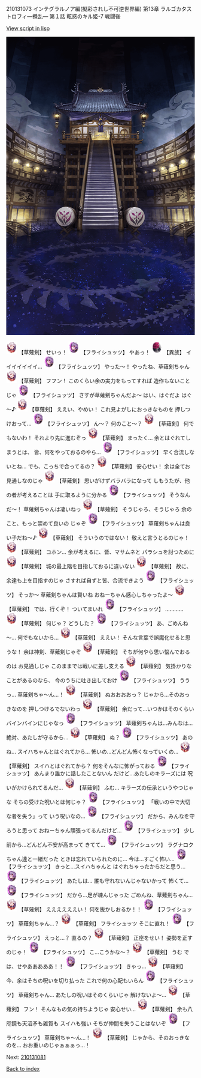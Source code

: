 210131073 インテグラルノア編(擬彩されし不可逆世界編) 第13章 ラルゴカタストロフィ―攪乱― 第１話 眩惑のキル姫-7 戦闘後

[View script in lisp](../scripts/210131073.txt)

![masamune_arena.png](../images/backgrounds/masamune_arena.png)

<img src="../images/units/100441.png" alt="100441.png" height="34"/>
【草薙剣】
せいっ！

<img src="../images/units/5502721.png" alt="5502721.png" height="34"/>
【フライシュッツ】
やあっ！

<img src="../images/units/5809801.png" alt="5809801.png" height="34"/>
【異族】
イイイイイイイ…

<img src="../images/units/5502721.png" alt="5502721.png" height="34"/>
【フライシュッツ】
やった～！
やったね、草薙剣ちゃん

<img src="../images/units/100441.png" alt="100441.png" height="34"/>
【草薙剣】
フフン！
このくらい余の実力をもってすれば
造作もないことじゃ

<img src="../images/units/5502721.png" alt="5502721.png" height="34"/>
【フライシュッツ】
さすが草薙剣ちゃんだよ～
はい、はぐだよ
はぐ～♪

<img src="../images/units/100441.png" alt="100441.png" height="34"/>
【草薙剣】
ええい、やめい！
これ見よがしにおっきなものを
押しつけおって…

<img src="../images/units/5502721.png" alt="5502721.png" height="34"/>
【フライシュッツ】
ん～？
何のこと～？

<img src="../images/units/100441.png" alt="100441.png" height="34"/>
【草薙剣】
何でもないわ！
それより先に進むぞっ

<img src="../images/units/100441.png" alt="100441.png" height="34"/>
【草薙剣】
まったく…
余とはぐれてしまうとは、
皆、何をやっておるのやら…

<img src="../images/units/5502721.png" alt="5502721.png" height="34"/>
【フライシュッツ】
早く合流しないとね…
でも、こっちで合ってるの？

<img src="../images/units/100441.png" alt="100441.png" height="34"/>
【草薙剣】
安心せい！
余は全てお見通しなのじゃ

<img src="../images/units/100441.png" alt="100441.png" height="34"/>
【草薙剣】
思いがけずバラバラになって
しもうたが、他の者が考えることは
手に取るように分かる

<img src="../images/units/5502721.png" alt="5502721.png" height="34"/>
【フライシュッツ】
そうなんだ～！
草薙剣ちゃんは凄いねっ

<img src="../images/units/100441.png" alt="100441.png" height="34"/>
【草薙剣】
そうじゃろ、そうじゃろ
余のこと、もっと崇めて良いの
じゃぞ

<img src="../images/units/5502721.png" alt="5502721.png" height="34"/>
【フライシュッツ】
草薙剣ちゃんは良い子だね～♪

<img src="../images/units/100441.png" alt="100441.png" height="34"/>
【草薙剣】
そういうのではない！
敬えと言うとるのじゃ！

<img src="../images/units/100441.png" alt="100441.png" height="34"/>
【草薙剣】
コホン…
余が考えるに、皆、マサムネと
パラシュを討つために

<img src="../images/units/100441.png" alt="100441.png" height="34"/>
【草薙剣】
城の最上階を目指しておるに違いない

<img src="../images/units/100441.png" alt="100441.png" height="34"/>
【草薙剣】
故に、余達も上を目指すのじゃ
さすれば自ずと皆、合流できよう

<img src="../images/units/5502721.png" alt="5502721.png" height="34"/>
【フライシュッツ】
そっか～
草薙剣ちゃんは賢いね
おねーちゃん感心しちゃったよ～

<img src="../images/units/100441.png" alt="100441.png" height="34"/>
【草薙剣】
では、行くぞ！
ついてまいれ

<img src="../images/units/5502721.png" alt="5502721.png" height="34"/>
【フライシュッツ】
…………

<img src="../images/units/100441.png" alt="100441.png" height="34"/>
【草薙剣】
何じゃ？
どうした？

<img src="../images/units/5502721.png" alt="5502721.png" height="34"/>
【フライシュッツ】
あ、ごめんね～…
何でもないから…

<img src="../images/units/100441.png" alt="100441.png" height="34"/>
【草薙剣】
ええい！
そんな言葉で誤魔化せると思うな！
余は神剣、草薙剣じゃぞ

<img src="../images/units/100441.png" alt="100441.png" height="34"/>
【草薙剣】
そちが何やら思い悩んでおるのは
お見通しじゃ
このままでは戦いに差し支える

<img src="../images/units/100441.png" alt="100441.png" height="34"/>
【草薙剣】
気掛かりなことがあるのなら、
今のうちに吐き出しておけ

<img src="../images/units/5502721.png" alt="5502721.png" height="34"/>
【フライシュッツ】
ううっ…
草薙剣ちゃ～ん…！

<img src="../images/units/100441.png" alt="100441.png" height="34"/>
【草薙剣】
ぬおおおおっ？
じゃから…そのおっきなのを
押しつけるでないわっ

<img src="../images/units/100441.png" alt="100441.png" height="34"/>
【草薙剣】
余だって…いつかはそのくらい
バインバインにじゃなっ

<img src="../images/units/5502721.png" alt="5502721.png" height="34"/>
【フライシュッツ】
草薙剣ちゃんは…みんなは…
絶対、あたしが守るから…

<img src="../images/units/100441.png" alt="100441.png" height="34"/>
【草薙剣】
ぬ？

<img src="../images/units/5502721.png" alt="5502721.png" height="34"/>
【フライシュッツ】
あのね…
スイハちゃんとはぐれてから…
怖いの…どんどん怖くなっていくの…

<img src="../images/units/100441.png" alt="100441.png" height="34"/>
【草薙剣】
スイハとはぐれてから？
何をそんなに怖がっておる

<img src="../images/units/5502721.png" alt="5502721.png" height="34"/>
【フライシュッツ】
あんまり誰かに話したことないん
だけど…あたしのキラーズには
呪いがかけられてるんだ…

<img src="../images/units/100441.png" alt="100441.png" height="34"/>
【草薙剣】
ふむ…
キラーズの伝承というやつじゃな
そちの受けた呪いとは何じゃ？

<img src="../images/units/5502721.png" alt="5502721.png" height="34"/>
【フライシュッツ】
「戦いの中で大切な者を失う」って
いう呪いなの…

<img src="../images/units/5502721.png" alt="5502721.png" height="34"/>
【フライシュッツ】
だから、みんなを守ろうと思って
おねーちゃん頑張ってるんだけど…

<img src="../images/units/5502721.png" alt="5502721.png" height="34"/>
【フライシュッツ】
少し前から…どんどん不安が高まって
きてて…

<img src="../images/units/5502721.png" alt="5502721.png" height="34"/>
【フライシュッツ】
ラグナロクちゃん達と一緒だった
ときは忘れていられたのに…
今は…すごく怖い…

<img src="../images/units/5502721.png" alt="5502721.png" height="34"/>
【フライシュッツ】
きっと…スイハちゃんと
はぐれちゃったからだと思う…

<img src="../images/units/5502721.png" alt="5502721.png" height="34"/>
【フライシュッツ】
あたしは…
誰も守れないんじゃないかって
怖くて…

<img src="../images/units/5502721.png" alt="5502721.png" height="34"/>
【フライシュッツ】
だから…足が竦んじゃった
ごめんね、草薙剣ちゃん…

<img src="../images/units/100441.png" alt="100441.png" height="34"/>
【草薙剣】
ええええええい！
何を抜かしおるか！！

<img src="../images/units/5502721.png" alt="5502721.png" height="34"/>
【フライシュッツ】
草薙剣ちゃん…？

<img src="../images/units/100441.png" alt="100441.png" height="34"/>
【草薙剣】
フライシュッツ
そこに直れ！

<img src="../images/units/5502721.png" alt="5502721.png" height="34"/>
【フライシュッツ】
えっと…？
直るの？

<img src="../images/units/100441.png" alt="100441.png" height="34"/>
【草薙剣】
正座をせい！
姿勢を正すのじゃ！

<img src="../images/units/5502721.png" alt="5502721.png" height="34"/>
【フライシュッツ】
こ…こうかな～？

<img src="../images/units/100441.png" alt="100441.png" height="34"/>
【草薙剣】
うむ
では、せやあああああ！！

<img src="../images/units/5502721.png" alt="5502721.png" height="34"/>
【フライシュッツ】
きゃっ…

<img src="../images/units/100441.png" alt="100441.png" height="34"/>
【草薙剣】
今、余はそちの呪いを切り払った
これで何の心配もいらん

<img src="../images/units/5502721.png" alt="5502721.png" height="34"/>
【フライシュッツ】
草薙剣ちゃん…
あたしの呪いはそのくらいじゃ
解けないよ～…

<img src="../images/units/100441.png" alt="100441.png" height="34"/>
【草薙剣】
フン！
そんなもの気の持ちようじゃ
安心せい…

<img src="../images/units/100441.png" alt="100441.png" height="34"/>
【草薙剣】
余も八咫鏡も天沼矛も雑賀も
スイハも強い
そちが仲間を失うことはないぞ

<img src="../images/units/5502721.png" alt="5502721.png" height="34"/>
【フライシュッツ】
草薙剣ちゃ～ん…！

<img src="../images/units/100441.png" alt="100441.png" height="34"/>
【草薙剣】
じゃから、そのおっきなのを…
おお重いのじゃぁぁぁっ…！


Next: [210131081](210131081.md)

[Back to index](index.md)

